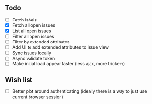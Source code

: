 ## Todo

* [ ] Fetch labels
* [x] Fetch all open issues
* [x] List all open issues
* [ ] Filter all open issues
* [ ] Filter by extended attributes
* [ ] Add UI to add extended attributes to issue view
* [ ] Sync issues locally
* [ ] Async validate token
* [ ] Make initial load appear faster (less ajax, more trickery)

## Wish list

* [ ] Better plot around authenticating (ideally there is a way to just use current browser session)

